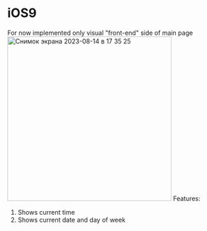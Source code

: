 # iOS9
For now implemented only visual "front-end" side of main page
<img width="370" alt="Снимок экрана 2023-08-14 в 17 35 25" src="https://github.com/Btkm2/iOS9/assets/73178659/3e665a73-f1f0-4f29-8000-29351d95627b">
Features:
  1. Shows current time
  2. Shows current date and day of week

